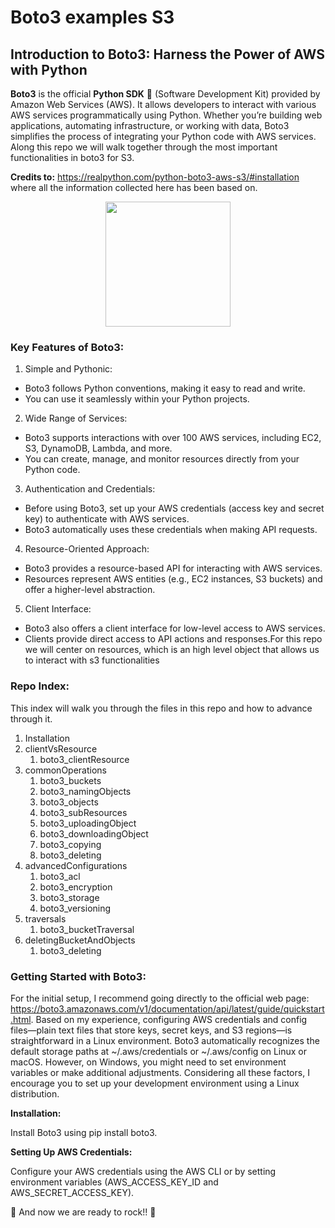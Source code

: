 # Boto3 examples S3

## Introduction to Boto3: Harness the Power of AWS with Python

**Boto3** is the official **Python SDK** 🐍 (Software Development Kit) provided by Amazon Web Services (AWS). It allows developers to interact with various AWS services programmatically using Python. Whether you’re building web applications, automating infrastructure, or working with data, Boto3 simplifies the process of integrating your Python code with AWS services. Along this repo we will walk together through the most important functionalities in boto3 for S3.

**Credits to:** https://realpython.com/python-boto3-aws-s3/#installation where all the information collected here has been based on.

<p align="center">
<img src="[[https://cdn.romexsoft.com/wp-content/uploads/2019/09/aws-s3-icon.svg](https://www.google.com/url?sa=i&url=https%3A%2F%2Fdev.to%2Faws-builders%2Fgetting-started-with-boto3-a-powerful-and-versatile-aws-sdk-442d&psig=AOvVaw2GqOetHe-uBUFowWCLNKme&ust=1725196409788000&source=images&cd=vfe&opi=89978449&ved=0CBQQjRxqFwoTCKCAgM-nn4gDFQAAAAAdAAAAABAJ)](https://media.dev.to/cdn-cgi/image/width=1000,height=420,fit=cover,gravity=auto,format=auto/https%3A%2F%2Fdev-to-uploads.s3.amazonaws.com%2Fuploads%2Farticles%2Fe4kppkfy2639q33qzwks.jpg)" width="200" height="200" />
</p>

### Key Features of Boto3:
1. Simple and Pythonic:
- Boto3 follows Python conventions, making it easy to read and write.
- You can use it seamlessly within your Python projects.
2. Wide Range of Services:
- Boto3 supports interactions with over 100 AWS services, including EC2, S3, DynamoDB, Lambda, and more.
- You can create, manage, and monitor resources directly from your Python code.
3. Authentication and Credentials:
- Before using Boto3, set up your AWS credentials (access key and secret key) to authenticate with AWS services.
- Boto3 automatically uses these credentials when making API requests.
4. Resource-Oriented Approach:
- Boto3 provides a resource-based API for interacting with AWS services.
- Resources represent AWS entities (e.g., EC2 instances, S3 buckets) and offer a higher-level abstraction.
5. Client Interface:
- Boto3 also offers a client interface for low-level access to AWS services.
- Clients provide direct access to API actions and responses.For this repo we will center on resources, which is an high level object that allows us to interact with s3 functionalities

### Repo Index:

This index will walk you through the files in this repo and how to advance through it.

1. Installation
2. clientVsResource
   1. boto3_clientResource
3. commonOperations
   1. boto3_buckets
   2. boto3_namingObjects
   3. boto3_objects
   4. boto3_subResources
   5. boto3_uploadingObject
   6. boto3_downloadingObject
   7. boto3_copying
   8. boto3_deleting
4. advancedConfigurations
   1. boto3_acl
   2. boto3_encryption
   3. boto3_storage
   4. boto3_versioning
5. traversals
   1. boto3_bucketTraversal
6. deletingBucketAndObjects
   1. boto3_deleting

### Getting Started with Boto3:

For the initial setup, I recommend going directly to the official web page: https://boto3.amazonaws.com/v1/documentation/api/latest/guide/quickstart.html. Based on my experience, configuring AWS credentials and config files—plain text files that store keys, secret keys, and S3 regions—is straightforward in a Linux environment. Boto3 automatically recognizes the default storage paths at ~/.aws/credentials or ~/.aws/config on Linux or macOS. However, on Windows, you might need to set environment variables or make additional adjustments. Considering all these factors, I encourage you to set up your development environment using a Linux distribution. 

**Installation:**

Install Boto3 using pip install boto3.

**Setting Up AWS Credentials:**

Configure your AWS credentials using the AWS CLI or by setting environment variables (AWS_ACCESS_KEY_ID and AWS_SECRET_ACCESS_KEY).

🚀 And now we are ready to rock!! 🚀

